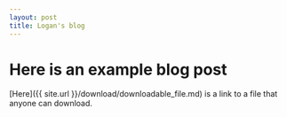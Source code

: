 ```yaml
---
layout: post
title: Logan's blog
---
```



# Here is an example blog post

[Here]({{ site.url }}/download/downloadable_file.md) is a link to a file that anyone can download.  

